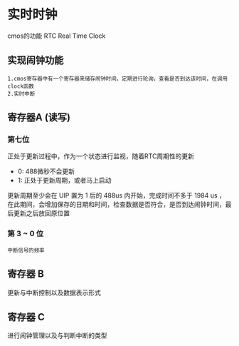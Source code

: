 # 实时时钟

 cmos的功能 RTC  Real Time Clock

## 实现闹钟功能

    1.cmos寄存器中有一个寄存器来储存闹钟时间，定期进行轮询，查看是否到达该时间，在调用clock函数
    2.实时中断

## 寄存器A  (读写)

### 第七位

正处于更新过程中，作为一个状态进行监视，随着RTC周期性的更新

- 0: 488微秒不会更新
- 1: 正处于更新周期，或者马上启动

更新周期至少会在 UIP 置为 1 后的 488us 内开始，完成时间不多于 1984 us ，在此期间，会增加保存的日期和时间，检查数据是否符合，是否到达闹钟时间，最后更新之后放回原位置

### 第 3 ~ 0 位

    中断信号的频率

## 寄存器 B

 更新与中断控制以及数据表示形式

## 寄存器 C
  
  进行闹钟管理以及与判断中断的类型
  